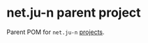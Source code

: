 net.ju-n parent project
=======================

Parent POM for `net.ju-n` [projects](http://repo1.maven.org/maven2/net/ju-n).
